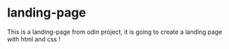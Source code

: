 # landing-page

This is a landing-page from odin project, it is going to create a landing page with html and css !